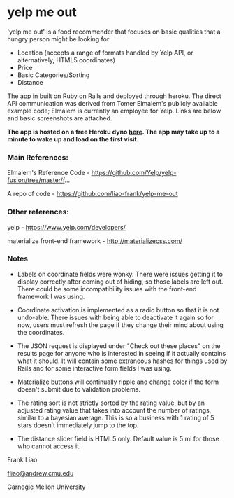 # yelp me out

'yelp me out' is a food recommender that focuses on basic qualities that a hungry person might be looking for:

- Location (accepts a range of formats handled by Yelp API, or alternatively, HTML5 coordinates)
- Price
- Basic Categories/Sorting
- Distance

The app in built on Ruby on Rails and deployed through heroku. The direct API communication was derived from Tomer Elmalem's publicly available example code; Elmalem is currently an employee for Yelp. Links are below and basic screenshots are attached.

**The app is hosted on a free Heroku dyno [here](https://stormy-mesa-60847.herokuapp.com/). The app may take up to a minute to wake up and load on the first visit.**

### Main References: 

Elmalem's Reference Code - https://github.com/Yelp/yelp-fusion/tree/master/f...

A repo of code - https://github.com/liao-frank/yelp-me-out

### Other references:

yelp - https://www.yelp.com/developers/

materialize front-end framework - http://materializecss.com/

### Notes

- Labels on coordinate fields were wonky. There were issues getting it to display correctly after coming out of hiding, so those labels are left out. There could be some incompatibility issues with the front-end framework I was using.

- Coordinate activation is implemented as a radio button so that it is not undo-able. There issues with being able to deactivate it again so for now, users must refresh the page if they change their mind about using the coordinates.

- The JSON request is displayed under "Check out these places" on the results page for anyone who is interested in seeing if it actually contains what it should. It will contain some extraneous hashes for things used by Rails and for some interactive form fields I was using.

- Materialize buttons will continually ripple and change color if the form doesn't submit due to validation problems.

- The rating sort is not strictly sorted by the rating value, but by an adjusted rating value that takes into account the number of ratings, similar to a bayesian average. This is so a business with 1 rating of 5 stars doesn’t immediately jump to the top.

- The distance slider field is HTML5 only. Default value is 5 mi for those who cannot access it.

Frank Liao

fliao@andrew.cmu.edu

Carnegie Mellon University

